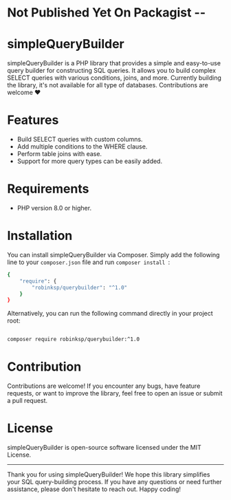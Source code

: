 # Not Published Yet On Packagist --
# simpleQueryBuilder

simpleQueryBuilder is a PHP library that provides a simple and easy-to-use query builder for constructing SQL queries. It allows you to build complex SELECT queries with various conditions, joins, and more. Currently building the library, it's not available for all type of databases. Contributions are welcome ❤️

# Features

<ul>
    <li>Build SELECT queries with custom columns.</li>
    <li>Add multiple conditions to the WHERE clause.</li>
    <li>Perform table joins with ease.</li>
    <li>Support for more query types can be easily added.</li>
</ul>

# Requirements
<ul>
    <li>PHP version 8.0 or higher.</li>
</ul>

# Installation

You can install simpleQueryBuilder via Composer. Simply add the following line to your <code>composer.json</code> file and run <code>composer install </code>:
</br>
```bash
{
    "require": {
        "robinksp/querybuilder": "^1.0"
    }
}

```

Alternatively, you can run the following command directly in your project root:

```bash

composer require robinksp/querybuilder:^1.0

```

# Contribution
Contributions are welcome! If you encounter any bugs, have feature requests, or want to improve the library, feel free to open an issue or submit a pull request.

# License
simpleQueryBuilder is open-source software licensed under the MIT License.

<hr>
Thank you for using simpleQueryBuilder! We hope this library simplifies your SQL query-building process. If you have any questions or need further assistance, please don't hesitate to reach out. Happy coding!



